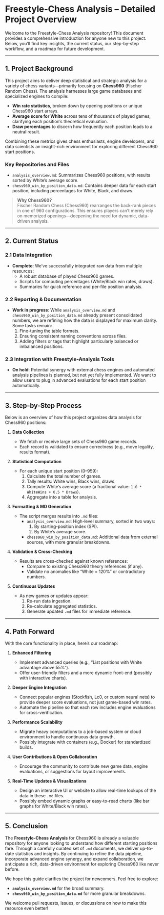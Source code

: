 # **Freestyle-Chess Analysis – Detailed Project Overview**

Welcome to the Freestyle-Chess Analysis repository! This document provides a comprehensive introduction for anyone new to this project. Below, you’ll find key insights, the current status, our step-by-step workflow, and a roadmap for future development.

---

## 1. Project Background

This project aims to deliver deep statistical and strategic analysis for a variety of chess variants—primarily focusing on **Chess960** (Fischer Random Chess). The analysis harnesses large game databases and specialized engines to compile:

- **Win rate statistics**, broken down by opening positions or unique Chess960 start arrays.
- **Average score for White** across tens of thousands of played games, clarifying each position’s theoretical evaluation.
- **Draw percentages** to discern how frequently each position leads to a neutral result.

Combining these metrics gives chess enthusiasts, engine developers, and data scientists an insight-rich environment for exploring different Chess960 start positions.

### Key Repositories and Files

- `analysis_overview.md`: Summarizes Chess960 positions, with results sorted by White’s average score.
- `chess960_win_by_position_data.md`: Contains deeper data for each start position, including percentages for White, Black, and draws.

> **Why Chess960?**  
> Fischer Random Chess (Chess960) rearranges the back-rank pieces in one of 960 configurations. This ensures players can’t merely rely on memorized openings—deepening the need for dynamic, data-driven analysis.

---

## 2. Current Status

### 2.1 Data Integration
- **Complete**: We’ve successfully integrated raw data from multiple resources:
  - A robust database of played Chess960 games.
  - Scripts for computing percentages (White/Black win rates, draws).
  - Summaries for quick reference and per-file position analysis.

### 2.2 Reporting & Documentation
- **Work in progress**: While `analysis_overview.md` and `chess960_win_by_position_data.md` already present consolidated numbers, we are refining how the data is displayed for maximum clarity. Some tasks remain:
  1. Fine-tuning the table formats.
  2. Ensuring consistent naming conventions across files.
  3. Adding filters or tags that highlight particularly balanced or imbalanced positions.

### 2.3 Integration with Freestyle-Analysis Tools
- **On hold**: Potential synergy with external chess engines and automated analysis pipelines is planned, but not yet fully implemented. We want to allow users to plug in advanced evaluations for each start position automatically.

---

## 3. Step-by-Step Process

Below is an overview of how this project organizes data analysis for Chess960 positions:

1. **Data Collection**  
   - We fetch or receive large sets of Chess960 game records.
   - Each record is validated to ensure correctness (e.g., move legality, results format).

2. **Statistical Computation**  
   - For each unique start position (0–959):
     1. Calculate the total number of games.
     2. Tally results: White wins, Black wins, draws.
     3. Compute White’s average score (a fractional value: `1.0 * WhiteWins + 0.5 * Draws`).
     4. Aggregate into a table for analysis.

3. **Formatting & MD Generation**  
   - The script merges results into `.md` files:
     - `analysis_overview.md`: High-level summary, sorted in two ways:
       1. By starting-position index (SPI).
       2. By White’s average score.
     - `chess960_win_by_position_data.md`: Additional data from external sources, with more granular breakdowns.

4. **Validation & Cross-Checking**  
   - Results are cross-checked against known references:
     - Compare to existing Chess960 theory references (if any).
     - Validate no anomalies like “White = 120%” or contradictory numbers.

5. **Continuous Updates**  
   - As new games or updates appear:
     1. Re-run data ingestion.
     2. Re-calculate aggregated statistics.
     3. Generate updated `.md` files for immediate reference.

---

## 4. Path Forward

With the core functionality in place, here’s our roadmap:

1. **Enhanced Filtering**  
   - Implement advanced queries (e.g., “List positions with White advantage above 55%”).
   - Offer user-friendly filters and a more dynamic front-end (possibly with interactive charts).

2. **Deeper Engine Integration**  
   - Connect popular engines (Stockfish, Lc0, or custom neural nets) to provide deeper score evaluations, not just game-based win rates.
   - Automate the pipeline so that each row includes engine evaluations for cross-verification.

3. **Performance Scalability**  
   - Migrate heavy computations to a job-based system or cloud environment to handle continuous data growth.
   - Possibly integrate with containers (e.g., Docker) for standardized builds.

4. **User Contributions & Open Collaboration**  
   - Encourage the community to contribute new game data, engine evaluations, or suggestions for layout improvements.

5. **Real-Time Updates & Visualizations**  
   - Design an interactive UI or website to allow real-time lookups of the data in these `.md` files.
   - Possibly embed dynamic graphs or easy-to-read charts (like bar graphs for White/Black win rates).

---

## 5. Conclusion

The **Freestyle-Chess Analysis** for Chess960 is already a valuable repository for anyone looking to understand how different starting positions fare. Through a carefully curated set of `.md` documents, we deliver up-to-date statistics and insights. By continuing to refine the data pipeline, incorporate advanced engine synergy, and expand collaboration, we anticipate a rich, data-driven environment for exploring Chess960 like never before.

We hope this guide clarifies the project for newcomers. Feel free to explore:
- **`analysis_overview.md`** for the broad summary.
- **`chess960_win_by_position_data.md`** for more granular breakdowns.

We welcome pull requests, issues, or discussions on how to make this resource even better!
